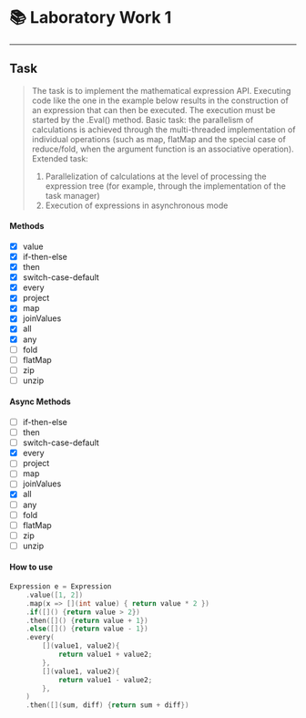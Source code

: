 # :books: Laboratory Work 1
---
## **Task**
> The task is to implement the mathematical expression API. Executing code like the one in the example below results in the construction of an expression that can then be executed. The execution must be started by the .Eval() method.
> Basic task: the parallelism of calculations is achieved through the multi-threaded implementation of individual operations (such as map, flatMap and the special case of reduce/fold, when the argument function is an associative operation).
> Extended task:
> 1. Parallelization of calculations at the level of processing the expression tree (for example, through the implementation of the task manager)
> 2. Execution of expressions in asynchronous mode

#### Methods
- [x] value
- [x] if-then-else
- [x] then
- [x] switch-case-default
- [x] every
- [x] project
- [x] map
- [x] joinValues
- [x] all
- [x] any
- [ ] fold
- [ ] flatMap
- [ ] zip
- [ ] unzip

#### Async Methods
- [ ] if-then-else
- [ ] then
- [ ] switch-case-default
- [x] every
- [ ] project
- [ ] map
- [ ] joinValues
- [x] all
- [ ] any
- [ ] fold
- [ ] flatMap
- [ ] zip
- [ ] unzip

#### How to use
```c++
Expression e = Expression
    .value([1, 2])
    .map(x => [](int value) { return value * 2 })
    .if([]() {return value > 2})
    .then([]() {return value + 1})
    .else([]() {return value - 1})
    .every(
        [](value1, value2){
            return value1 + value2;
        },
        [](value1, value2){
            return value1 - value2;
        },
    )
    .then([](sum, diff) {return sum + diff})
```

